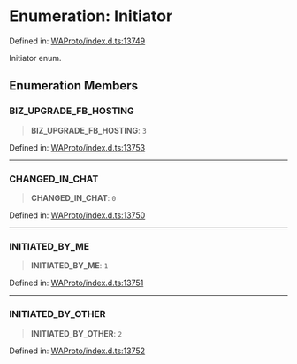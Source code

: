 # Enumeration: Initiator

Defined in: [WAProto/index.d.ts:13749](https://github.com/Fokusdotid/bail/blob/8b525f9ebcc20cb9acd0f880b6ad58976e38b117/WAProto/index.d.ts#L13749)

Initiator enum.

## Enumeration Members

### BIZ\_UPGRADE\_FB\_HOSTING

> **BIZ\_UPGRADE\_FB\_HOSTING**: `3`

Defined in: [WAProto/index.d.ts:13753](https://github.com/Fokusdotid/bail/blob/8b525f9ebcc20cb9acd0f880b6ad58976e38b117/WAProto/index.d.ts#L13753)

***

### CHANGED\_IN\_CHAT

> **CHANGED\_IN\_CHAT**: `0`

Defined in: [WAProto/index.d.ts:13750](https://github.com/Fokusdotid/bail/blob/8b525f9ebcc20cb9acd0f880b6ad58976e38b117/WAProto/index.d.ts#L13750)

***

### INITIATED\_BY\_ME

> **INITIATED\_BY\_ME**: `1`

Defined in: [WAProto/index.d.ts:13751](https://github.com/Fokusdotid/bail/blob/8b525f9ebcc20cb9acd0f880b6ad58976e38b117/WAProto/index.d.ts#L13751)

***

### INITIATED\_BY\_OTHER

> **INITIATED\_BY\_OTHER**: `2`

Defined in: [WAProto/index.d.ts:13752](https://github.com/Fokusdotid/bail/blob/8b525f9ebcc20cb9acd0f880b6ad58976e38b117/WAProto/index.d.ts#L13752)
